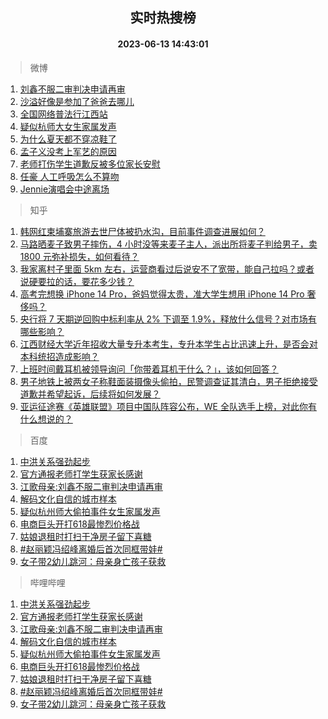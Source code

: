 <div align="center"><h2>实时热搜榜</h2><h4>2023-06-13 14:43:01</h4></div>

> 微博  

1. [刘鑫不服二审判决申请再审](https://s.weibo.com/weibo?q=%23%E5%88%98%E9%91%AB%E4%B8%8D%E6%9C%8D%E4%BA%8C%E5%AE%A1%E5%88%A4%E5%86%B3%E7%94%B3%E8%AF%B7%E5%86%8D%E5%AE%A1%23&t=31&band_rank=1&Refer=top)<br />
2. [沙溢好像是参加了爸爸去哪儿](https://s.weibo.com/weibo?q=%23%E6%B2%99%E6%BA%A2%E5%A5%BD%E5%83%8F%E6%98%AF%E5%8F%82%E5%8A%A0%E4%BA%86%E7%88%B8%E7%88%B8%E5%8E%BB%E5%93%AA%E5%84%BF%23&t=31&band_rank=2&Refer=top)<br />
3. [全国网络普法行江西站](https://s.weibo.com/weibo?q=%23%E5%85%A8%E5%9B%BD%E7%BD%91%E7%BB%9C%E6%99%AE%E6%B3%95%E8%A1%8C%E6%B1%9F%E8%A5%BF%E7%AB%99%23&t=31&band_rank=3&Refer=top)<br />
4. [疑似杭师大女生家属发声](https://s.weibo.com/weibo?q=%23%E7%96%91%E4%BC%BC%E6%9D%AD%E5%B8%88%E5%A4%A7%E5%A5%B3%E7%94%9F%E5%AE%B6%E5%B1%9E%E5%8F%91%E5%A3%B0%23&t=31&band_rank=4&Refer=top)<br />
5. [为什么夏天都不穿凉鞋了](https://s.weibo.com/weibo?q=%23%E4%B8%BA%E4%BB%80%E4%B9%88%E5%A4%8F%E5%A4%A9%E9%83%BD%E4%B8%8D%E7%A9%BF%E5%87%89%E9%9E%8B%E4%BA%86%23&t=31&band_rank=5&Refer=top)<br />
6. [孟子义没考上军艺的原因](https://s.weibo.com/weibo?q=%23%E5%AD%9F%E5%AD%90%E4%B9%89%E6%B2%A1%E8%80%83%E4%B8%8A%E5%86%9B%E8%89%BA%E7%9A%84%E5%8E%9F%E5%9B%A0%23&t=31&band_rank=6&Refer=top)<br />
7. [老师打伤学生道歉反被多位家长安慰](https://s.weibo.com/weibo?q=%23%E8%80%81%E5%B8%88%E6%89%93%E4%BC%A4%E5%AD%A6%E7%94%9F%E9%81%93%E6%AD%89%E5%8F%8D%E8%A2%AB%E5%A4%9A%E4%BD%8D%E5%AE%B6%E9%95%BF%E5%AE%89%E6%85%B0%23&t=31&band_rank=7&Refer=top)<br />
8. [任豪 人工呼吸怎么不算吻](https://s.weibo.com/weibo?q=%E4%BB%BB%E8%B1%AA%20%E4%BA%BA%E5%B7%A5%E5%91%BC%E5%90%B8%E6%80%8E%E4%B9%88%E4%B8%8D%E7%AE%97%E5%90%BB&t=31&band_rank=8&Refer=top)<br />
9. [Jennie演唱会中途离场](https://s.weibo.com/weibo?q=%23Jennie%E6%BC%94%E5%94%B1%E4%BC%9A%E4%B8%AD%E9%80%94%E7%A6%BB%E5%9C%BA%23&t=31&band_rank=9&Refer=top)<br />

> 知乎  

1. [韩网红柬埔寨旅游去世尸体被扔水沟，目前事件调查进展如何？](https://www.zhihu.com/question/606229094)<br />
2. [马路晒麦子致男子摔伤，4 小时没等来麦子主人，派出所将麦子判给男子，卖 1800 元弥补损失，如何看待？](https://www.zhihu.com/question/606075840)<br />
3. [我家离村子里面 5km 左右，运营商看过后说安不了宽带，能自己拉吗？或者说硬要拉的话，要花多少钱？](https://www.zhihu.com/question/597026273)<br />
4. [高考完想换 iPhone 14 Pro，爸妈觉得太贵，准大学生想用 iPhone 14 Pro 奢侈吗？](https://www.zhihu.com/question/604348759)<br />
5. [央行将 7 天期逆回购中标利率从 2% 下调至 1.9%，释放什么信号？对市场有哪些影响？](https://www.zhihu.com/question/606320963)<br />
6. [江西财经大学近年招收大量专升本考生，专升本学生占比迅速上升，是否会对本科统招造成影响？](https://www.zhihu.com/question/605899790)<br />
7. [上班时间戴耳机被领导询问「你带着耳机干什么？」，该如何回答？](https://www.zhihu.com/question/603988977)<br />
8. [男子地铁上被两女子称鞋面装摄像头偷拍，民警调查证其清白，男子拒绝接受道歉并希望起诉，后续将如何发展？](https://www.zhihu.com/question/606317343)<br />
9. [亚运征途赛《英雄联盟》项目中国队阵容公布，WE 全队选手上榜，对此你有什么想说的？](https://www.zhihu.com/question/606140002)<br />

> 百度  

1. [中洪关系强劲起步](https://www.baidu.com/s?wd=%E4%B8%AD%E6%B4%AA%E5%85%B3%E7%B3%BB%E5%BC%BA%E5%8A%B2%E8%B5%B7%E6%AD%A5&sa=fyb_news&rsv_dl=fyb_news)<br />
2. [官方通报老师打学生获家长感谢](https://www.baidu.com/s?wd=%E5%AE%98%E6%96%B9%E9%80%9A%E6%8A%A5%E8%80%81%E5%B8%88%E6%89%93%E5%AD%A6%E7%94%9F%E8%8E%B7%E5%AE%B6%E9%95%BF%E6%84%9F%E8%B0%A2&sa=fyb_news&rsv_dl=fyb_news)<br />
3. [江歌母亲:刘鑫不服二审判决申请再审](https://www.baidu.com/s?wd=%E6%B1%9F%E6%AD%8C%E6%AF%8D%E4%BA%B2%3A%E5%88%98%E9%91%AB%E4%B8%8D%E6%9C%8D%E4%BA%8C%E5%AE%A1%E5%88%A4%E5%86%B3%E7%94%B3%E8%AF%B7%E5%86%8D%E5%AE%A1&sa=fyb_news&rsv_dl=fyb_news)<br />
4. [解码文化自信的城市样本](https://www.baidu.com/s?wd=%E8%A7%A3%E7%A0%81%E6%96%87%E5%8C%96%E8%87%AA%E4%BF%A1%E7%9A%84%E5%9F%8E%E5%B8%82%E6%A0%B7%E6%9C%AC&sa=fyb_news&rsv_dl=fyb_news)<br />
5. [疑似杭州师大偷拍事件女生家属发声](https://www.baidu.com/s?wd=%E7%96%91%E4%BC%BC%E6%9D%AD%E5%B7%9E%E5%B8%88%E5%A4%A7%E5%81%B7%E6%8B%8D%E4%BA%8B%E4%BB%B6%E5%A5%B3%E7%94%9F%E5%AE%B6%E5%B1%9E%E5%8F%91%E5%A3%B0&sa=fyb_news&rsv_dl=fyb_news)<br />
6. [电商巨头开打618最惨烈价格战](https://www.baidu.com/s?wd=%E7%94%B5%E5%95%86%E5%B7%A8%E5%A4%B4%E5%BC%80%E6%89%93618%E6%9C%80%E6%83%A8%E7%83%88%E4%BB%B7%E6%A0%BC%E6%88%98&sa=fyb_news&rsv_dl=fyb_news)<br />
7. [姑娘退租时打扫干净房子留下喜糖](https://www.baidu.com/s?wd=%E5%A7%91%E5%A8%98%E9%80%80%E7%A7%9F%E6%97%B6%E6%89%93%E6%89%AB%E5%B9%B2%E5%87%80%E6%88%BF%E5%AD%90%E7%95%99%E4%B8%8B%E5%96%9C%E7%B3%96&sa=fyb_news&rsv_dl=fyb_news)<br />
8. [#赵丽颖冯绍峰离婚后首次同框带娃#](https://www.baidu.com/s?wd=%23%E8%B5%B5%E4%B8%BD%E9%A2%96%E5%86%AF%E7%BB%8D%E5%B3%B0%E7%A6%BB%E5%A9%9A%E5%90%8E%E9%A6%96%E6%AC%A1%E5%90%8C%E6%A1%86%E5%B8%A6%E5%A8%83%23&sa=fyb_news&rsv_dl=fyb_news)<br />
9. [女子带2幼儿跳河：母亲身亡孩子获救](https://www.baidu.com/s?wd=%E5%A5%B3%E5%AD%90%E5%B8%A62%E5%B9%BC%E5%84%BF%E8%B7%B3%E6%B2%B3%EF%BC%9A%E6%AF%8D%E4%BA%B2%E8%BA%AB%E4%BA%A1%E5%AD%A9%E5%AD%90%E8%8E%B7%E6%95%91&sa=fyb_news&rsv_dl=fyb_news)<br />

> 哔哩哔哩  

1. [中洪关系强劲起步](https://www.baidu.com/s?wd=%E4%B8%AD%E6%B4%AA%E5%85%B3%E7%B3%BB%E5%BC%BA%E5%8A%B2%E8%B5%B7%E6%AD%A5&sa=fyb_news&rsv_dl=fyb_news)<br />
2. [官方通报老师打学生获家长感谢](https://www.baidu.com/s?wd=%E5%AE%98%E6%96%B9%E9%80%9A%E6%8A%A5%E8%80%81%E5%B8%88%E6%89%93%E5%AD%A6%E7%94%9F%E8%8E%B7%E5%AE%B6%E9%95%BF%E6%84%9F%E8%B0%A2&sa=fyb_news&rsv_dl=fyb_news)<br />
3. [江歌母亲:刘鑫不服二审判决申请再审](https://www.baidu.com/s?wd=%E6%B1%9F%E6%AD%8C%E6%AF%8D%E4%BA%B2%3A%E5%88%98%E9%91%AB%E4%B8%8D%E6%9C%8D%E4%BA%8C%E5%AE%A1%E5%88%A4%E5%86%B3%E7%94%B3%E8%AF%B7%E5%86%8D%E5%AE%A1&sa=fyb_news&rsv_dl=fyb_news)<br />
4. [解码文化自信的城市样本](https://www.baidu.com/s?wd=%E8%A7%A3%E7%A0%81%E6%96%87%E5%8C%96%E8%87%AA%E4%BF%A1%E7%9A%84%E5%9F%8E%E5%B8%82%E6%A0%B7%E6%9C%AC&sa=fyb_news&rsv_dl=fyb_news)<br />
5. [疑似杭州师大偷拍事件女生家属发声](https://www.baidu.com/s?wd=%E7%96%91%E4%BC%BC%E6%9D%AD%E5%B7%9E%E5%B8%88%E5%A4%A7%E5%81%B7%E6%8B%8D%E4%BA%8B%E4%BB%B6%E5%A5%B3%E7%94%9F%E5%AE%B6%E5%B1%9E%E5%8F%91%E5%A3%B0&sa=fyb_news&rsv_dl=fyb_news)<br />
6. [电商巨头开打618最惨烈价格战](https://www.baidu.com/s?wd=%E7%94%B5%E5%95%86%E5%B7%A8%E5%A4%B4%E5%BC%80%E6%89%93618%E6%9C%80%E6%83%A8%E7%83%88%E4%BB%B7%E6%A0%BC%E6%88%98&sa=fyb_news&rsv_dl=fyb_news)<br />
7. [姑娘退租时打扫干净房子留下喜糖](https://www.baidu.com/s?wd=%E5%A7%91%E5%A8%98%E9%80%80%E7%A7%9F%E6%97%B6%E6%89%93%E6%89%AB%E5%B9%B2%E5%87%80%E6%88%BF%E5%AD%90%E7%95%99%E4%B8%8B%E5%96%9C%E7%B3%96&sa=fyb_news&rsv_dl=fyb_news)<br />
8. [#赵丽颖冯绍峰离婚后首次同框带娃#](https://www.baidu.com/s?wd=%23%E8%B5%B5%E4%B8%BD%E9%A2%96%E5%86%AF%E7%BB%8D%E5%B3%B0%E7%A6%BB%E5%A9%9A%E5%90%8E%E9%A6%96%E6%AC%A1%E5%90%8C%E6%A1%86%E5%B8%A6%E5%A8%83%23&sa=fyb_news&rsv_dl=fyb_news)<br />
9. [女子带2幼儿跳河：母亲身亡孩子获救](https://www.baidu.com/s?wd=%E5%A5%B3%E5%AD%90%E5%B8%A62%E5%B9%BC%E5%84%BF%E8%B7%B3%E6%B2%B3%EF%BC%9A%E6%AF%8D%E4%BA%B2%E8%BA%AB%E4%BA%A1%E5%AD%A9%E5%AD%90%E8%8E%B7%E6%95%91&sa=fyb_news&rsv_dl=fyb_news)<br />

